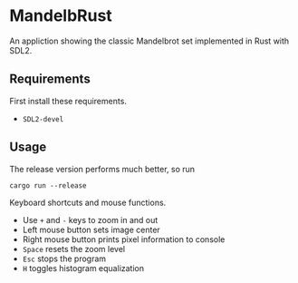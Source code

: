 # MandelbRust

An appliction showing the classic Mandelbrot set implemented in Rust with SDL2.

## Requirements

First install these requirements.

* `SDL2-devel`

## Usage

The release version performs much better, so run

```
cargo run --release
```

Keyboard shortcuts and mouse functions.

* Use `+` and `-` keys to zoom in and out
* Left mouse button sets image center
* Right mouse button prints pixel information to console
* `Space` resets the zoom level
* `Esc` stops the program
* `H` toggles histogram equalization

